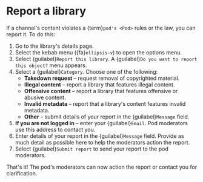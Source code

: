 # Report a library

If a channel's content violates a {term}`pod's <Pod>` rules or the law, you can report it. To do this:

1. Go to the library's details page.
2. Select the kebab menu ({fa}`ellipsis-v`) to open the options menu.
3. Select {guilabel}`Report this library`. A {guilabel}`Do you want to report this object?` menu appears.
4. Select a {guilabel}`Category`. Choose one of the following:
   - __Takedown request__ – request removal of copyrighted material.
   - __Illegal content__ –  report a library that features illegal content.
   - __Offensive content__ – report a library that features offensive or abusive content.
   - __Invalid metadata__ – report that a library's content features invalid metadata.
   - __Other__ – submit details of your report in the {guilabel}`Message` field.
5. __If you are not logged in__ – enter your {guilabel}`Email`. Pod moderators use this address to contact you.
6. Enter details of your report in the {guilabel}`Message` field. Provide as much detail as possible here to help the moderators action the report.
7. Select {guilabel}`Submit report` to send your report to the pod moderators.

That's it! The pod's moderators can now action the report or contact you for clarification.
